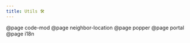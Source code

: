 ```yaml
---
title: Utils 🛠
---
```


@page code-mod
@page neighbor-location
@page popper
@page portal
@page i18n
